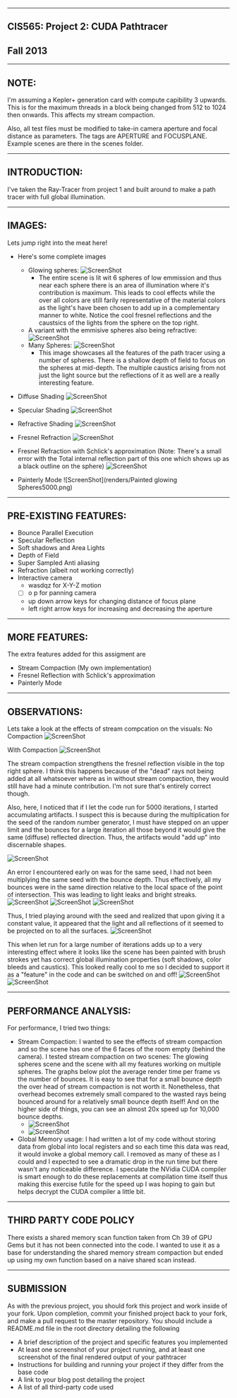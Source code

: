 -------------------------------------------------------------------------------
CIS565: Project 2: CUDA Pathtracer
-------------------------------------------------------------------------------
Fall 2013
-------------------------------------------------------------------------------

-------------------------------------------------------------------------------
NOTE:
-------------------------------------------------------------------------------
I'm assuming a Kepler+ generation card with compute capibility 3 upwards. This is for the maximum threads in a block being changed from 512 to 1024 then onwards. This affects my stream compaction.

Also, all test files must be modified to take-in camera aperture and focal distance as parameters. The tags are APERTURE and FOCUSPLANE. Example scenes are there in the scenes folder.

-------------------------------------------------------------------------------
INTRODUCTION:
-------------------------------------------------------------------------------
I've taken the Ray-Tracer from project 1 and built around to make a path tracer with full global illumination. 

-------------------------------------------------------------------------------
IMAGES:
-------------------------------------------------------------------------------
Lets jump right into the meat here!

* Here's some complete images
    * Glowing spheres: 
      ![ScreenShot](renders/glowingSpheres2500_lessMem.png)
      * The entire scene is lit wit 6 spheres of low emmission and thus near each sphere there is an area of illumination where it's contribution is maximum. This leads to cool effects while the over all colors are still farily representative of the material colors as the light's have been chosen to add up in a complementary manner to white. Notice the cool fresnel reflections and the caustsics of the lights from the sphere on the top right.
   * A variant with the emmisive spheres also being refractive:
      ![ScreenShot](renders/refrGlowingSpheres.png)
    * Many Spheres: 
      ![ScreenShot](renders/all2.png)
      * This image showcases all the features of the path tracer using a number of spheres. There is a shallow depth of field to focus on the spheres at mid-depth. The multiple caustics arising from not just the light source but the reflections of it as well are a really interesting feature.
    

* Diffuse Shading
   ![ScreenShot](renders/diffuse.png)

* Specular Shading
   ![ScreenShot](renders/specular.0.png)

* Refractive Shading
   ![ScreenShot](renders/refr.0.png)

* Fresnel Refraction
   ![ScreenShot](renders/fres.0315.png)

* Fresnel Refraction with Schlick's approximation (Note: There's a small error with the Total internal reflection part of this one which shows up as a black outline on the sphere)
   ![ScreenShot](renders/fres_schlick.0350.png)

* Painterly Mode
   ![ScreenShot](renders/Painted glowing Spheres5000.png)

-------------------------------------------------------------------------------
PRE-EXISTING FEATURES:
-------------------------------------------------------------------------------
* Bounce Parallel Execution
* Specular Reflection
* Soft shadows and Area Lights
* Depth of Field
* Super Sampled Anti aliasing
* Refraction (albeit not working correctly)
* Interactive camera
    * wasdqz for X-Y-Z motion
    * [ ] o p for panning camera
    * up down arrow keys for changing distance of focus plane
    * left right arrow keys for increasing and decreasing the aperture

-------------------------------------------------------------------------------
MORE FEATURES:
-------------------------------------------------------------------------------
The extra features added for this assigment are
* Stream Compaction (My own implementation)
* Fresnel Reflection with Schlick's approximation
* Painterly Mode

-------------------------------------------------------------------------------
OBSERVATIONS:
-------------------------------------------------------------------------------
Lets take a look at the effects of stream compcation on the visuals:
No Compaction
![ScreenShot](renders/glowingSpheres2500.png)
   
With Compaction
![ScreenShot](renders/glowingSpheres2500_lessMem.png)

The stream compaction strengthens the fresnel reflection visible in the top right sphere. I think this happens because of the "dead" rays not being added at all whatsoever where as in without stream compaction, they would still have had a minute contribution. I'm not sure that's entirely correct though.

Also, here, I noticed that if I let the code run for 5000 iterations, I started accumulating artifacts. I suspect this is because during the multiplication for the seed of the random number generator, I must have stepped on an upper limit and the bounces for a large iteration all those beyond it would give the same (diffuse) reflected direction. Thus, the artifacts would "add up" into discernable shapes.

![ScreenShot](renders/glowingSpheres5000.png)

An error I encountered early on was for the same seed, I had not been multiplying the same seed with the bounce depth. Thus effectively, all my bounces were in the same direction relative to the local space of the point of intersection. This was leading to light leaks and bright streaks.
![ScreenShot](renders/bloopers/wrongDiffuse.png)
![ScreenShot](renders/bloopers/wrongDiffuse2.png)
![ScreenShot](renders/bloopers/wrongDiffuse3.png)

Thus, I tried playing around with the seed and realized that upon giving it a constant value, it appeared that the light and all reflections of it seemed to be projected on to all the surfaces.
![ScreenShot](renders/bloopers/non-randomness.png)

This when let run for a large number of iterations adds up to a very interesting effect where it looks like the scene has been painted with brush strokes yet has correct global illumination properties (soft shadows, color bleeds and caustics). This looked really cool to me so I decided to support it as a "feature" in the code and can be switched on and off!
![ScreenShot](renders/bloopers/paint.png)
![ScreenShot](renders/bloopers/Paint2.png)

-------------------------------------------------------------------------------
PERFORMANCE ANALYSIS:
-------------------------------------------------------------------------------
For performance, I tried two things:
* Stream Compaction: I wanted to see the effects of stream compaction and so the scene has one of the 6 faces of the room empty (behind the camera). I tested stream compaction on two scenes: The glowing spheres scene and the scene with all my features working on multiple spheres. The graphs below plot the average render time per frame vs the number of bounces. It is easy to see that for a small bounce depth the over head of stream compaction is not worth it. Nonetheless, that overhead becomes extremely small compared to the wasted rays being bounced around for a relatively small bounce depth itself! And on the higher side of things, you can see an almost 20x speed up for 10,000 bounce depths.
   * ![ScreenShot](renders/glowingSpheresTime.PNG)
   * ![ScreenShot](renders/manySpheresTime.PNG)
* Global Memory usage: I had written a lot of my code without storing data from global into local registers and so each time this data was read, it would invoke a global memory call. I removed as many of these as I could and I expected to see a dramatic drop in the run time but there wasn't any noticeable difference. I speculate the NVidia CUDA compiler is smart enough to do these replacements at compilation time itself thus making this exercise futile for the speed up I was hoping to gain but helps decrypt the CUDA compiler a little bit.

-------------------------------------------------------------------------------
THIRD PARTY CODE POLICY
-------------------------------------------------------------------------------
There exists a shared memory scan function taken from Ch 39 of GPU Gems but it has not been connected into the code. I wanted to use it as a base for understanding the shared memory stream compaction but ended up using my own function based on a naive shared scan instead.

-------------------------------------------------------------------------------
SUBMISSION
-------------------------------------------------------------------------------
As with the previous project, you should fork this project and work inside of your fork. Upon completion, commit your finished project back to your fork, and make a pull request to the master repository.
You should include a README.md file in the root directory detailing the following

* A brief description of the project and specific features you implemented
* At least one screenshot of your project running, and at least one screenshot of the final rendered output of your pathtracer
* Instructions for building and running your project if they differ from the base code
* A link to your blog post detailing the project
* A list of all third-party code used

